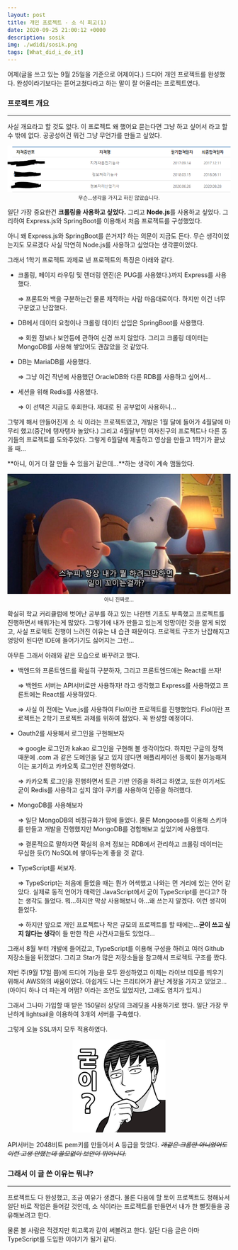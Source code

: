 ```yaml
---
layout: post
title: 개인 프로젝트 - 소 식 회고(1)
date: 2020-09-25 21:00:12 +0000
description: sosik
img: ./wdidi/sosik.png
tags: [What_did_i_do_it]
---
```


어제(글을 쓰고 있는 9월 25일을 기준으로 어제이다.) 드디어 개인 프로젝트를 완성했다. 완성이라기보다는 뜯어고쳤다라고 하는 말이 잘 어울리는 프로젝트였다.

### 프로젝트 개요

---

사실 개요라고 할 것도 없다. 이 프로젝트 왜 했어요 묻는다면 그냥 하고 싶어서 라고 할 수 밖에 없다. 공공성이건 뭐건 그냥 무언가를 만들고 싶었다.

<center><img src="/assets/img/wdidi/2020-09-14-8월-회고/0.png"></center>
<center><small>무슨...생각을 가지고 하진 않았습니다.</small></center>

일단 가장 중요한건 **크롤링을 사용하고 싶었다.** 그리고 **Node.js**를 사용하고 싶었다. 그리하여 Express.js와 SpringBoot를 이용해서 처음 프로젝트를 구성했었다.

아니 왜 Express.js와 SpringBoot를 쓴거지? 하는 의문이 지금도 든다. 무슨 생각이었는지도 모르겠다 사실 막연히 Node.js를 사용하고 싶었다는 생각뿐이었다.

그래서 1학기 프로젝트 과제로 낸 프로젝트의 특징은 아래와 같다.

- 크롤링, 페이지 라우팅 및 렌더링 엔진(은 PUG를 사용했다.)까지 Express를 사용했다.

  ⇒ 프론트와 백을 구분하는건 물론 제작하는 사람 마음대로이다. 하지만 이건 너무 구분없고 난잡했다.

- DB에서 데이터 요청이나 크롤링 데이터 삽입은 SpringBoot를 사용했다.

  ⇒ 회원 정보나 보안등에 관하여 신경 쓰지 않았다. 그리고 크롤링 데이터는 MongoDB를 사용해 쌓았어도 괜찮았을 것 같았다.

- DB는 MariaDB를 사용했다.

  ⇒ 그냥 이건 작년에 사용했던 OracleDB와 다른 RDB를 사용하고 싶어서...

- 세션을 위해 Redis를 사용했다.

  ⇒ 이 선택은 지금도 후회한다. 제대로 된 공부없이 사용하니...

그렇게 해서 만들어진게 소 식 이라는 프로젝트였고, 개발은 1월 달에 들어가 4월달에 마무리 했고(중간에 탱자탱자 놀았다.) 그리고 4월달부턴 여자친구의 프로젝트나 다른 동기들의 프로젝트를 도와주었다. 그렇게 6월달에 제출하고 영상을 만들고 1학기가 끝났을 때...

**아니, 이거 더 잘 만들 수 있을거 같은데...**하는 생각이 계속 맴돌았다.

<center><img src="/assets/img/wdidi/2020-09-14-8월-회고/1.png"></center>
<center><small>아니 진짜로...</small></center>

확실히 학교 커리큘럼에 벗어난 공부를 하고 있는 나한텐 기초도 부족했고 프로젝트를 진행하면서 배워가는게 많았다. 그렇기에 내가 만들고 있는게 엉망이란 것을 알게 되었고, 사실 프로젝트 진행이 느려진 이유는 내 습관 때문이다. 프로젝트 구조가 난잡해지고 엉망이 된다면 IDE에 들어가기도 싫어지는 그런...

아무튼 그래서 아래와 같은 모습으로 바꾸려고 했다.

- 백엔드와 프론트엔드를 확실히 구분하자, 그리고 프론트엔드에는 React를 쓰자!

  ⇒ 백엔드 서버는 API서버로만 사용하자! 라고 생각했고 Express를 사용하였고 프론트에는 React를 사용하였다.

  ⇒ 사실 이 전에는 Vue.js를 사용하여 Flol이란 프로젝트를 진행했었다. Flol이란 프로젝트는 2학기 프로젝트 과제를 위하여 접었다. 꼭 완성할 예정이다.

- Oauth2를 사용해서 로그인을 구현해보자

  ⇒ google 로그인과 kakao 로그인을 구현해 볼 생각이었다. 하지만 구글의 정책 때문에 .com 과 같은 도메인을 달고 있지 않다면 애플리케이션 등록이 불가능해져 이는 포기하고 카카오톡 로그인만 진행하였다.

  ⇒ 카카오톡 로그인을 진행하면서 토큰 기반 인증을 하려고 하였고, 또한 여기서도 굳이 Redis를 사용하고 싶지 않아 쿠키를 사용하여 인증을 하려했다.

- MongoDB를 사용해보자

  ⇒ 일단 MongoDB의 비정규화가 맘에 들었다. 물론 Mongoose를 이용해 스키마를 만들고 개발을 진행했지만 MongoDB를 경험해보고 싶었기에 사용했다.

  ⇒ 결론적으로 말하자면 확실히 유저 정보는 RDB에서 관리하고 크롤링 데이터는 무심한 듯(?) NoSQL에 쌓아두는게 좋을 것 같다.

- TypeScript를 써보자.

  ⇒ TypeScript는 처음에 들었을 때는 뭔가 어색했고 나와는 먼 거리에 있는 언어 같았다. 실제로 동적 언어가 매력인 JavaScript에서 굳이 TypeScript를 쓴다고? 하는 생각도 들었다. 뭐...하지만 막상 사용해보니 아...왜 쓰는지 알겠다. 이런 생각이 들었다.

  ⇒ 하지만 앞으로 개인 프로젝트나 작은 규모의 프로젝트를 할 때에는...**굳이 쓰고 싶지 않다는 생각**이 들 만한 작은 사건사고들도 있었다...

그래서 8월 부터 개발에 들어갔고, TypeScript를 이용해 구성을 하려고 여러 Github 저장소들을 뒤졌었다. 그리고 Star가 많은 저장소들을 참고해서 프로젝트 구조를 짰다.

저번 주(9월 17일 쯤)에 드디어 기능을 모두 완성하였고 이제는 라이브 데모를 띄우기 위해서 AWS와의 싸움이었다. 아쉽게도 나는 프리티어가 끝난 계정을 가지고 있었고...(아이디 하나 더 파는게 어떰? 이라는 조언도 있었지만, 그래도 염치가 있지.)

그래서 그나마 가입할 때 받은 150달러 상당의 크레딧을 사용하기로 했다. 일단 가장 무난하게 lightsail을 이용하여 3개의 서버를 구축했다.

그렇게 오늘 SSL까지 모두 적용하였다.

<center><img src="/assets/img/wdidi/2020-09-14-8월-회고/2.png"></center>

API서버는 2048비트 pem키를 만들어서 A 등급을 맞았다. ~~_개같은 크롬만 아니었어도 이런 고생 안했는데 쓸모없이 보안이 뛰어나다._~~

### 그래서 이 글 쓴 이유는 뭐냐?

---

프로젝트도 다 완성했고, 조금 여유가 생겼다. 물론 다음에 할 토이 프로젝트도 정해놔서 일단 바로 작업은 들어갈 것인데, 소 식이라는 프로젝트를 만들면서 내가 한 뻘짓들을 공유해보려고 한다.

물론 볼 사람은 적겠지만 회고록과 같이 써볼려고 한다. 일단 다음 글은 아마 TypeScript를 도입한 이야기가 될거 같다.
